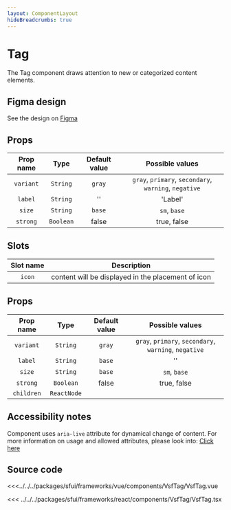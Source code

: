 ```yaml
---
layout: ComponentLayout
hideBreadcrumbs: true
---
```

# Tag

The Tag component draws attention to new or categorized content elements.

<Generate />

## Figma design

See the design on [Figma](https://www.figma.com/file/CWOkbpne0tDpSenT4ZEUTQ/%F0%9F%9B%A0-SFUI-2.0-%7C-Development?node-id=11418%3A18666)


<!-- vue -->
## Props

|   Prop name    |   Type   | Default value | Possible values |
|:--------------:|:--------:|:-------------:|:---------------:|
| `variant`      |`String`  | `gray`            | `gray`, `primary`, `secondary`, `warning`, `negative` |
| `label`      | `String`  | ''           | 'Label' |
| `size`         |  `String` | `base`        | `sm`, `base`                                   |
| `strong`        | `Boolean`  | false        | true, false                                     |


## Slots

|   Slot name    |        Description        |
|:--------------:|:-------------------------:|
| `icon`      |   content will be displayed in the placement of icon  |

<!-- end vue -->

<!-- react -->
## Props

|   Prop name    |   Type   | Default value | Possible values |
|:--------------:|:--------:|:-------------:|:---------------:|
| `variant`      |`String`  | `gray`            | `gray`, `primary`, `secondary`, `warning`, `negative` |
| `label`      | `String`  | `base`            | '' |
| `size`         |  `String` | `base`        | `sm`, `base`                                   |
| `strong`        | `Boolean`  | false        | true, false                                     |
| `children`        | `ReactNode`  |       |                                     |

<!-- end react -->

## Accessibility notes

Component uses `aria-live` attribute for dynamical change of content. For more information on usage and allowed attributes, please look into: [Click here](https://developer.mozilla.org/en-US/docs/Web/Accessibility/ARIA/ARIA_Live_Regions) 

## Source code

<!-- vue -->
<<<../../../packages/sfui/frameworks/vue/components/VsfTag/VsfTag.vue
<!-- end vue -->
<!-- react -->
<<< ../../../packages/sfui/frameworks/react/components/VsfTag/VsfTag.tsx
<!-- end react -->

